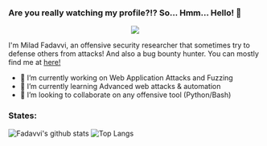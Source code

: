 
### Are you really watching my profile?!? So... Hmm... Hello! 👋

<p align="center">
<img src="https://media.giphy.com/media/zy89dUFZCagFy/giphy.gif"/>
</p>

I'm Milad Fadavvi, an offensive security researcher that sometimes try to defense others from attacks! And also a bug bounty hunter. You can mostly find me at <a href= "https://www.linkedin.com/in/fadavvi/">here!</a> 

- 🔭 I’m currently working on Web Application Attacks and Fuzzing
- 🌱 I’m currently learning Advanced web attacks & automation
- 👯 I’m looking to collaborate on any offensive tool (Python/Bash)

### States:
![Fadavvi's github stats](https://github-readme-stats.vercel.app/api?username=fadavvi&show_icons=true&theme=dracula)
![Top Langs](https://github-readme-stats.vercel.app/api/top-langs/?username=fadavvi&show_icons=true&theme=dracula&hide=javascript,html,CSS) 



<!--
**Fadavvi/fadavvi** is a ✨ _special_ ✨ repository because its `README.md` (this file) appears on your GitHub profile.

Here are some ideas to get you started:


 ...
 ...
- 🤔 I’m looking for help with ...
- 💬 Ask me about ...
- 📫 How to reach me: ...
- 😄 Pronouns: ...
- ⚡ Fun fact: ...
-->
